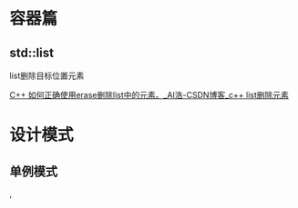 # 容器篇

## std::list

list删除目标位置元素

[C++ 如何正确使用erase删除list中的元素。_AI浩-CSDN博客_c++ list删除元素](https://blog.csdn.net/hhhhhhhhhhwwwwwwwwww/article/details/107730124)





# 设计模式

## 单例模式





,